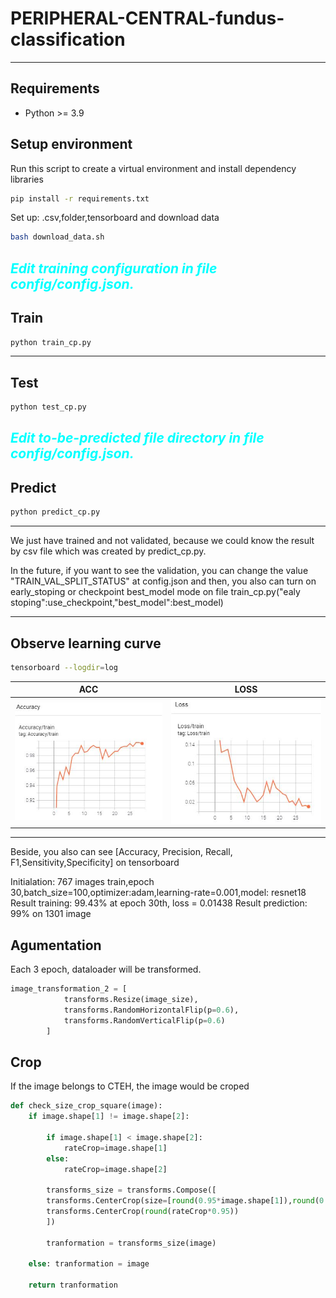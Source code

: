 # PERIPHERAL-CENTRAL-fundus-classification
***
## Requirements
- Python >= 3.9

## Setup environment
Run this script to create a virtual environment and install dependency libraries
```bash
pip install -r requirements.txt
```
Set up: .csv,folder,tensorboard and download data
```bash
bash download_data.sh
```
## *<p style='color:cyan'>Edit training configuration in file config/config.json.</p>*
## Train
```bash
python train_cp.py
```
***
## Test
```bash
python test_cp.py
```
## *<p style='color:cyan'>Edit to-be-predicted file directory in file config/config.json.</p>*

## Predict
```bash
python predict_cp.py
```
***
We just have trained and not validated, because we could know the result by csv file which was created by predict_cp.py.

In the future, if you want to see the validation, you can change the value "TRAIN_VAL_SPLIT_STATUS" at config.json and then, you also can turn on early_stoping or checkpoint best_model mode on file train_cp.py("ealy stoping":use_checkpoint,"best_model":best_model)     
***

## Observe learning curve
```bash
tensorboard --logdir=log
```
| ACC | LOSS |
| ------------ | ------------- |
| <img src="./samples/acc.JPG" width="600"> | <img src="./samples/loss.JPG" width="600">|
***
Beside, you also can see [Accuracy, Precision, Recall, F1,Sensitivity,Specificity] on tensorboard

Initialation: 767 images train,epoch 30,batch_size=100,optimizer:adam,learning-rate=0.001,model: resnet18
Result training: 99.43% at epoch 30th, loss = 0.01438
Result prediction: 99% on 1301 image

## Agumentation
Each 3 epoch, dataloader will be transformed.
```python
image_transformation_2 = [
            transforms.Resize(image_size),
            transforms.RandomHorizontalFlip(p=0.6),
            transforms.RandomVerticalFlip(p=0.6)
        ]
``` 
## Crop
If the image belongs to CTEH, the image would be croped
```python
def check_size_crop_square(image):
    if image.shape[1] != image.shape[2]:

        if image.shape[1] < image.shape[2]:
            rateCrop=image.shape[1]
        else:
            rateCrop=image.shape[2]
        
        transforms_size = transforms.Compose([
        transforms.CenterCrop(size=[round(0.95*image.shape[1]),round(0.95*image.shape[2])]),
        transforms.CenterCrop(round(rateCrop*0.95))  
        ])

        tranformation = transforms_size(image)

    else: tranformation = image
        
    return tranformation
```
